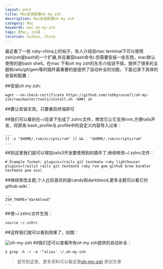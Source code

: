 ```yaml
---
layout: post
title: Mac安装配置oh my zsh
description: Mac安装配置oh my zsh
category: Mac
keywords: mac oh-my-zsh
tags: [Mac, zsh]
location: Suzhou, China
---
```

最近看了一些 ruby-china上的帖子，有人介绍说mac terminal下可以使用zsh(zsh是bash的一个扩展,并且兼容bash命令).但需要安装一些东西，mac默认使用的是bash shell。在mac 下有oh my zsh的东东介绍说不错，提供了很多的主题和rails/git/gem等的插件最重要的是提供了自动补全的功能，下面记录下具体的安装和配置：

##安装oh my zsh:

	wget --no-check-certificate https://github.com/robbyrussell/oh-my-zsh/raw/master/tools/install.sh -O##| sh

##要让安装生效，只要重启终端即可

##我们可以看到在~/目录下生成了.zshrc文件，修改它让它支持rvm,方便rails开发，将原来.bash_profile与.profile中的自定义内容导入过来：

	...
	[[ -s "$HOME/.rvm/scripts/rvm" ]] && . "$HOME/.rvm/scripts/rvm"
	...

##到这里我们就可以增加rails3开发要使用到的插件了,继续修改~/.zshrc文件：

    # Example format: plugins=(rails git textmate ruby lighthouse)
	plugins=(rails3 rails git textmate ruby rvm gem github brew bundler textmate pow osx)

##继续修改主题,个人比较喜欢的是candy和darkblood,更多主题可以看它的github wiki：

	...
	ZSH_THEME="darkblood"
	...

##使~/.zshrc文件生效：

	source ~/.zshrc

##这样我们就可以看到效果了，如图：

![oh-my-zsh][1]
##我们还可以查看所有oh my zsh提供的自动补全：

	$ grep -h -r -e '^alias' ~/.oh-my-zsh

> 就写到这里，更多资料可以看这里[oh-my-zsh][2]  原创文章

[1]: http://cms.everyday-cn.com/system/pictures/1195/large_oh-my-zsh.png?1323394528 "oh my zsh"
[2]: https://github.com/robbyrussell/oh-my-zsh "oh my zsh"
